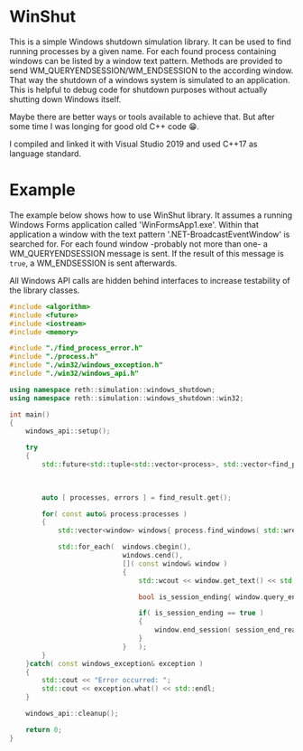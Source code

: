 # WinShut
This is a simple Windows shutdown simulation library. It can be used to find running processes by a given name. For each found process containing windows can be listed by a window text pattern. Methods are provided to send WM_QUERYENDSESSION/WM_ENDSESSION to the according window. That way the shutdown of a windows system is simulated to an application. This is helpful to debug code for shutdown purposes without actually shutting down Windows itself.

Maybe there are better ways or tools available to achieve that. But after some time I was longing for good old C++ code :grin:.

I compiled and linked it with Visual Studio 2019 and used C++17 as language standard.

# Example
The example below shows how to use WinShut library. It assumes a running Windows Forms application called 'WinFormsApp1.exe'. Within that application a window with the text pattern '.NET-BroadcastEventWindow' is searched for. For each found window -probably not more than one- a WM_QUERYENDSESSION message is sent. If the result of this message is `true`, a WM_ENDSESSION is sent afterwards.

All Windows API calls are hidden behind interfaces to increase testability of the library classes.

```C++
#include <algorithm>
#include <future>
#include <iostream>
#include <memory>

#include "./find_process_error.h"
#include "./process.h"
#include "./win32/windows_exception.h"
#include "./win32/windows_api.h"

using namespace reth::simulation::windows_shutdown;
using namespace reth::simulation::windows_shutdown::win32;

int main()
{
    windows_api::setup();

    try
    {
        std::future<std::tuple<std::vector<process>, std::vector<find_process_error>>> find_result{ std::async( std::launch::async,
                                                                                                                process::find_processes,
                                                                                                                TEXT( "WinFormsApp1.exe" ) ) };

        auto [ processes, errors ] = find_result.get();

        for( const auto& process:processes )
        {
            std::vector<window> windows{ process.find_windows( std::wregex( TEXT( "^\\.NET-BroadcastEventWindow\\." ), std::regex_constants::ECMAScript ) ) };

            std::for_each(  windows.cbegin(),
                            windows.cend(),
                            []( const window& window )
                            {
                                std::wcout << window.get_text() << std::endl;

                                bool is_session_ending{ window.query_end_session( session_end_reasons::logoff ) };

                                if( is_session_ending == true )
                                {
                                    window.end_session( session_end_reasons::logoff, true );
                                }
                            }   );
        }
    }catch( const windows_exception& exception )
    {
        std::cout << "Error occurred: ";
        std::cout << exception.what() << std::endl;
    }

    windows_api::cleanup();

    return 0;
}
```
